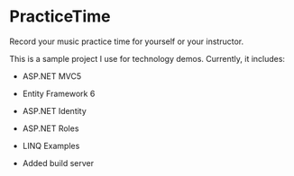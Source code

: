 PracticeTime
============

Record your music practice time for yourself or your instructor.

This is a sample project I use for technology demos. Currently, it includes:

- ASP.NET MVC5
- Entity Framework 6
- ASP.NET Identity
- ASP.NET Roles
- LINQ Examples

- Added build server